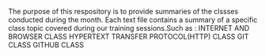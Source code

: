  The purpose of this respository is to provide summaries of the clssses conducted during the month. Each text file contains a summary of a specific class topic covered during our training sessions.Such as :
 INTERNET AND BROWSER CLASS
 HYPERTEXT TRANSFER PROTOCOL(HTTP) CLASS
 GIT CLASS
 GITHUB CLASS
